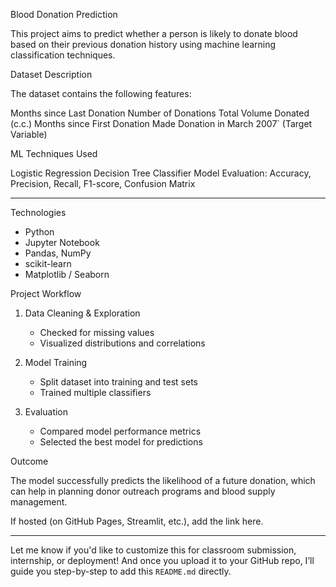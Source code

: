 Blood Donation Prediction

This project aims to predict whether a person is likely to donate blood based on their previous donation history using machine learning classification techniques.

Dataset Description

The dataset contains the following features:

  Months since Last Donation
  Number of Donations
  Total Volume Donated (c.c.)
  Months since First Donation
  Made Donation in March 2007` (Target Variable)

 ML Techniques Used

Logistic Regression
Decision Tree Classifier
Model Evaluation: Accuracy, Precision, Recall, F1-score, Confusion Matrix

---

Technologies

* Python
* Jupyter Notebook
* Pandas, NumPy
* scikit-learn
* Matplotlib / Seaborn 

Project Workflow

1. Data Cleaning & Exploration

   * Checked for missing values
   * Visualized distributions and correlations

2. Model Training

   * Split dataset into training and test sets
   * Trained multiple classifiers

3. Evaluation

   * Compared model performance metrics
   * Selected the best model for predictions

 Outcome

The model successfully predicts the likelihood of a future donation, which can help in planning donor outreach programs and blood supply management.


If hosted (on GitHub Pages, Streamlit, etc.), add the link here.

---

Let me know if you'd like to customize this for classroom submission, internship, or deployment!
And once you upload it to your GitHub repo, I’ll guide you step-by-step to add this `README.md` directly.
